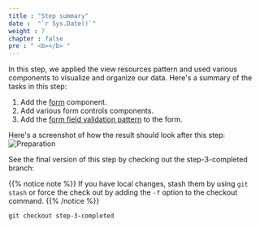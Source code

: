 ```yaml
---
title : "Step summary"
date :  "`r Sys.Date()`" 
weight : 7 
chapter : false
pre : " <b></b> "
---
```


In this step, we applied the view resources pattern and used various components to visualize and organize our data. Here's a summary of the tasks in this step:

1. Add the [form](https://cloudscape.design/components/form/) component.
2. Add various form controls components.
3. Add the [form field validation pattern](https://cloudscape.design/patterns/general/validation/)  to the form.

Here's a screenshot of how the result should look after this step:
![Preparation](/images/27.png?false&width=90pc)

See the final version of this step by checking out the step-3-completed branch:

{{% notice note %}}
If you have local changes, stash them by using ``git stash`` or force the check out by adding the ``-f`` option to the checkout command.
{{% /notice %}}

```
git checkout step-3-completed

```

